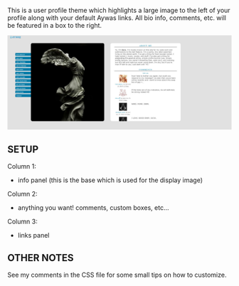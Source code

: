 This is a user profile theme which highlights a large image to the left of your profile along with your default Aywas links. All bio info, comments, etc. will be featured in a box to the right. 

![preview image](https://raw.githubusercontent.com/50345/aywas/main/user%20profiles/highlight%20image%20%2B%20links%20menu/683be5a8_preview.jpg)

## SETUP 

Column 1:
- info panel (this is the base which is used for the display image)

Column 2:
- anything you want! comments, custom boxes, etc...

Column 3: 
- links panel

## OTHER NOTES 

See my comments in the CSS file for some small tips on how to customize. 
